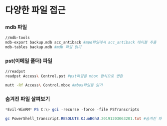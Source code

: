 # 다양한 파일 접근

### mdb 파일&#x20;

```bash
//mdb-tools
mdb-export backup.mdb acc_antiback #mpd파일에서 acc_antiback 테이블 추출
mdb-tables backup.mdb #mdb 파일 읽기 
```

### pst(이메일 폴더) 파일

```bash
//readpst
readpst Access\ Control.pst #pst파일을 mbox 형식으로 변환 

mutt -Rf Access\ Control.mbox #mbox파일을 읽기
```

### 숨겨진 파일 살펴보기&#x20;

```powershell
*Evil-WinRM* PS C:\> gci -recurse -force -file PSTranscripts

gc PowerShell_transcript.RESOLUTE.OJuoBGhU.20191203063201.txt #숨겨진 파일 강제 읽기 
```
